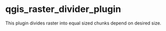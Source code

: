# qgis_raster_divider_plugin
This plugin divides raster into equal sized chunks depend on desired size.
